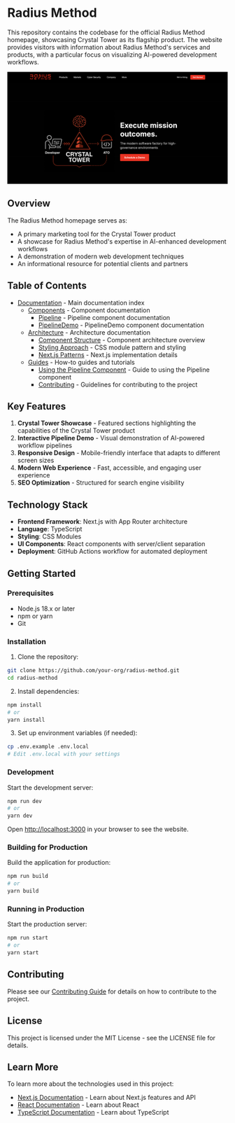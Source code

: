 # Radius Method

This repository contains the codebase for the official Radius Method homepage, showcasing Crystal Tower as its flagship product. The website provides visitors with information about Radius Method's services and products, with a particular focus on visualizing AI-powered development workflows.

![Radius Method Homepage](./public/images/homepage-screenshot.png)

## Overview

The Radius Method homepage serves as:

- A primary marketing tool for the Crystal Tower product
- A showcase for Radius Method's expertise in AI-enhanced development workflows
- A demonstration of modern web development techniques
- An informational resource for potential clients and partners

## Table of Contents

- [Documentation](./docs/README.md) - Main documentation index
  - [Components](./docs/components/README.md) - Component documentation
    - [Pipeline](./docs/components/pipeline.md) - Pipeline component documentation
    - [PipelineDemo](./docs/components/pipeline-demo.md) - PipelineDemo component documentation
  - [Architecture](./docs/architecture/README.md) - Architecture documentation
    - [Component Structure](./docs/architecture/component-structure.md) - Component architecture overview
    - [Styling Approach](./docs/architecture/styling-approach.md) - CSS module pattern and styling
    - [Next.js Patterns](./docs/architecture/nextjs-patterns.md) - Next.js implementation details
  - [Guides](./docs/guides/README.md) - How-to guides and tutorials
    - [Using the Pipeline Component](./docs/guides/using-pipeline-component.md) - Guide to using the Pipeline component
    - [Contributing](./docs/guides/contributing.md) - Guidelines for contributing to the project

## Key Features

1. **Crystal Tower Showcase** - Featured sections highlighting the capabilities of the Crystal Tower product
2. **Interactive Pipeline Demo** - Visual demonstration of AI-powered workflow pipelines
3. **Responsive Design** - Mobile-friendly interface that adapts to different screen sizes
4. **Modern Web Experience** - Fast, accessible, and engaging user experience
5. **SEO Optimization** - Structured for search engine visibility

## Technology Stack

- **Frontend Framework**: Next.js with App Router architecture
- **Language**: TypeScript
- **Styling**: CSS Modules
- **UI Components**: React components with server/client separation
- **Deployment**: GitHub Actions workflow for automated deployment

## Getting Started

### Prerequisites

- Node.js 18.x or later
- npm or yarn
- Git

### Installation

1. Clone the repository:

```bash
git clone https://github.com/your-org/radius-method.git
cd radius-method
```

2. Install dependencies:

```bash
npm install
# or
yarn install
```

3. Set up environment variables (if needed):

```bash
cp .env.example .env.local
# Edit .env.local with your settings
```

### Development

Start the development server:

```bash
npm run dev
# or
yarn dev
```

Open [http://localhost:3000](http://localhost:3000) in your browser to see the website.

### Building for Production

Build the application for production:

```bash
npm run build
# or
yarn build
```

### Running in Production

Start the production server:

```bash
npm run start
# or
yarn start
```

## Contributing

Please see our [Contributing Guide](./docs/guides/contributing.md) for details on how to contribute to the project.

## License

This project is licensed under the MIT License - see the LICENSE file for details.

## Learn More

To learn more about the technologies used in this project:

- [Next.js Documentation](https://nextjs.org/docs) - Learn about Next.js features and API
- [React Documentation](https://reactjs.org/) - Learn about React
- [TypeScript Documentation](https://www.typescriptlang.org/docs/) - Learn about TypeScript

